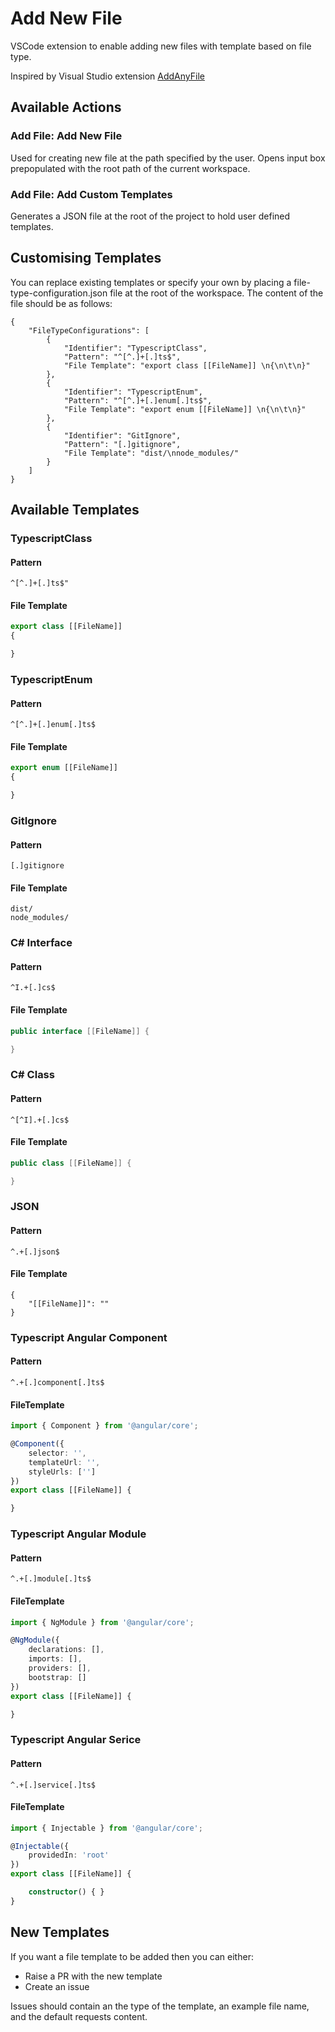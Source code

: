 # Add New File

VSCode extension to enable adding new files with template based on file type.

Inspired by Visual Studio extension [AddAnyFile](https://github.com/madskristensen/AddAnyFile)

## Available Actions

### Add File: Add New File

Used for creating new file at the path specified by the user. Opens input box prepopulated with the root path of the current workspace.

### Add File: Add Custom Templates

Generates a JSON file at the root of the project to hold user defined templates.

## Customising Templates

You can replace existing templates or specify your own by placing a file-type-configuration.json file at the root of the workspace. The content of the file should be as follows:

```
{
    "FileTypeConfigurations": [
        {
            "Identifier": "TypescriptClass",
            "Pattern": "^[^.]+[.]ts$",
            "File Template": "export class [[FileName]] \n{\n\t\n}"
        },
        {
            "Identifier": "TypescriptEnum",
            "Pattern": "^[^.]+[.]enum[.]ts$",
            "File Template": "export enum [[FileName]] \n{\n\t\n}"
        },
        {
            "Identifier": "GitIgnore",
            "Pattern": "[.]gitignore",
            "File Template": "dist/\nnode_modules/"
        }
    ]
}
```

## Available Templates

### TypescriptClass

#### Pattern

```regex
^[^.]+[.]ts$"
```

#### File Template

```typescript
export class [[FileName]]
{

}
```

### TypescriptEnum

#### Pattern

```regex
^[^.]+[.]enum[.]ts$
```

#### File Template

```typescript
export enum [[FileName]]
{

}
```

### GitIgnore

#### Pattern

```regex
[.]gitignore
```

#### File Template

```
dist/
node_modules/
```

### C# Interface

#### Pattern

```regex
^I.+[.]cs$
```

#### File Template

```C#
public interface [[FileName]] {

}
```

### C# Class

#### Pattern

```regex
^[^I].+[.]cs$
```

#### File Template

```C#
public class [[FileName]] {

}
```

### JSON

#### Pattern

```regex
^.+[.]json$
```

#### File Template

```
{
    "[[FileName]]": ""
}
```

### Typescript Angular Component

#### Pattern

```regex
^.+[.]component[.]ts$
```

#### FileTemplate

```typescript
import { Component } from '@angular/core';

@Component({
    selector: '',
    templateUrl: '',
    styleUrls: ['']
})
export class [[FileName]] {

}
```

### Typescript Angular Module

#### Pattern

```regex
^.+[.]module[.]ts$
```

#### FileTemplate

```typescript
import { NgModule } from '@angular/core';

@NgModule({
    declarations: [],
    imports: [],
    providers: [],
    bootstrap: []
})
export class [[FileName]] {

}
```

### Typescript Angular Serice

#### Pattern

```regex
^.+[.]service[.]ts$
```

#### FileTemplate

```typescript
import { Injectable } from '@angular/core';

@Injectable({
    providedIn: 'root'
})
export class [[FileName]] {

    constructor() { }
}
```

## New Templates

If you want a file template to be added then you can either:

- Raise a PR with the new template
- Create an issue

Issues should contain an the type of the template, an example file name, and the default requests content.
